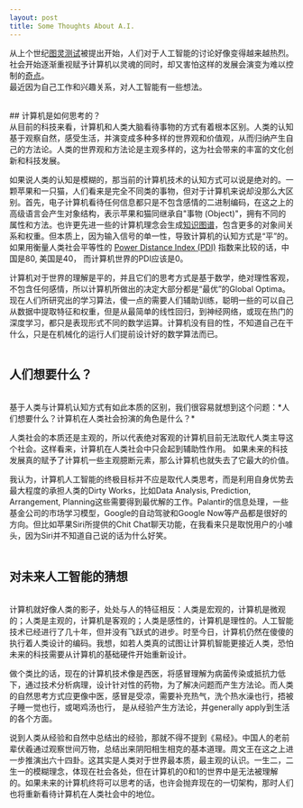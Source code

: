 ```yaml
---
layout: post
title: Some Thoughts About A.I.
---
```

从上个世纪[图灵测试](http://zh.wikipedia.org/wiki/%E5%9B%BE%E7%81%B5%E6%B5%8B%E8%AF%95)被提出开始，人们对于人工智能的讨论好像变得越来越热烈。社会开始逐渐重视赋予计算机以灵魂的同时，却又害怕这样的发展会演变为难以控制的[奇点](http://zh.wikipedia.org/wiki/%E5%A5%87%E7%82%B9%E8%BF%AB%E8%BF%91)。
<br>最近因为自己工作和兴趣关系，对人工智能有一些想法。
<!--more-->  
<br />
## 计算机是如何思考的？  
<br />
从目前的科技来看，计算机和人类大脑看待事物的方式有着根本区别。人类的认知基于观察自然，感受生活，并演变成多种多样的世界观和价值观，从而归纳产生自己的方法论。人类的世界观和方法论是主观多样的，这为社会带来的丰富的文化创新和科技发展。  

如果说人类的认知是模糊的，那当前的计算机技术的认知方式可以说是绝对的。一颗苹果和一只猫，人们看来是完全不同类的事物，但对于计算机来说却没那么大区别。首先，电子计算机看待任何信息都只是不包含感情的二进制编码，在这之上的高级语言会产生对象结构，表示苹果和猫同继承自"事物 (Object)"，拥有不同的属性和方法。也许更先进一些的计算机理念会生成[知识图谱](http://zh.wikipedia.org/wiki/Google%E7%9F%A5%E8%AF%86%E5%9B%BE%E8%B0%B1)，包含更多的对象间关系和权重。但本质上，因为输入信号的单一性，导致计算机的认知方式是“平”的。如果用衡量人类社会平等性的 [Power Distance Index (PDI)](http://www.clearlycultural.com/geert-hofstede-cultural-dimensions/power-distance-index/) 指数来比较的话，中国是80, 美国是40， 而计算机世界的PDI应该是0。  

计算机对于世界的理解是平的，并且它们的思考方式是基于数学，绝对理性客观，不包含任何感情，所以计算机所做出的决定大部分都是“最优”的Global Optima。现在人们所研究出的学习算法，傻一点的需要人们辅助训练，聪明一些的可以自己从数据中提取特征和权重，但是从最简单的线性回归，到神经网络，或现在热门的深度学习，都只是表现形式不同的数学运算。计算机没有目的性，不知道自己在干什么，只是在机械化的运行人们提前设计好的数学算法而已。  
<br />
## 人们想要什么？  
<br />
基于人类与计算机认知方式有如此本质的区别，我们很容易就想到这个问题：*人们想要什么？计算机在人类社会扮演的角色是什么？*  

人类社会的本质还是主观的，所以代表绝对客观的计算机目前无法取代人类主导这个社会。这样看来，计算机在人类社会中只会起到辅助性作用。
如果未来的科技发展真的赋予了计算机一些主观臆断元素，那么计算机也就失去了它最大的价值。  

我认为，计算机人工智能的终极目标并不应是取代人类思考，而是利用自身优势去最大程度的承担人类的Dirty Works，比如Data Analysis, Prediction, Arrangement, Planning这些需要得到最优解的工作。Palantir的信息处理，一些基金公司的市场学习模型，Google的自动驾驶和Google Now等产品都是很好的方向。但比如苹果Siri所提供的Chit Chat聊天功能，在我看来只是取悦用户的小噱头，因为Siri并不知道自己说的话为什么好笑。  
<br />
## 对未来人工智能的猜想  
<br />
计算机就好像人类的影子，处处与人的特征相反：人类是宏观的，计算机是微观的；人类是主观的，计算机是客观的；人类是感性的，计算机是理性的。人工智能技术已经进行了几十年，但并没有飞跃式的进步。时至今日，计算机仍然在傻傻的执行着人类设计的编码。我想，如若人类真的试图让计算机智能更接近人类，恐怕未来的科技需要从计算机的基础硬件开始重新设计。  

做个类比的话，现在的计算机技术像是西医，将感冒理解为病菌传染或抵抗力低下，通过技术分析病理，设计针对性的药物，为了解决问题而产生方法论。而人类的自然思考方式应更像中医，感冒是受凉，需要补充热气，洗个热水澡也行，捂被子睡一觉也行，或喝鸡汤也行， 是从经验产生方法论，并generally apply到生活的各个方面。  

说到人类从经验和自然中总结出的经验，那就不得不提到《易经》。中国人的老前辈伏羲通过观察世间万物，总结出来阴阳相生相克的基本道理。周文王在这之上进一步推演出六十四卦。这其实是人类对于世界最本质，最主观的认识。一生二，二生一的模糊理念，体现在社会各处，但在计算机的0和1的世界中是无法被理解的。如果未来的计算机终将可以思考的话，也许会抛弃现在的一切架构，那时人们也将重新看待计算机在人类社会中的地位。
